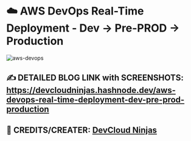 # ☁️  AWS DevOps Real-Time Deployment - Dev → Pre-PROD → Production

![aws-devops](https://imgur.com/YlMBIaa.png)

## ✍️ DETAILED BLOG LINK with SCREENSHOTS: https://devcloudninjas.hashnode.dev/aws-devops-real-time-deployment-dev-pre-prod-production

##  🤖 CREDITS/CREATER: [DevCloud Ninjas](https://github.com/DevCloudNinjas)
